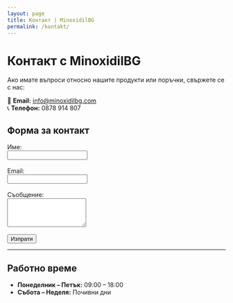 ```yaml
---
layout: page
title: Контакт | MinoxidilBG
permalink: /kontakt/
---
```


# Контакт с MinoxidilBG

Ако имате въпроси относно нашите продукти или поръчки, свържете се с нас:

📧 **Email:** [info@minoxidilbg.com](mailto:info@minoxidilbg.com)  
📞 **Телефон:** 0878 914 807  

## Форма за контакт

<form action="mailto:minoxidilbg@gmail.com" method="post" enctype="text/plain" style="max-width:400px;">
  <label>Име:<br><input type="text" name="Име" required></label><br><br>
  <label>Email:<br><input type="email" name="Email" required></label><br><br>
  <label>Съобщение:<br><textarea name="Съобщение" rows="4" required></textarea></label><br><br>
  <button type="submit">Изпрати</button>
</form>

---

## Работно време

- **Понеделник – Петък:** 09:00 – 18:00  
- **Събота – Неделя:** Почивни дни
